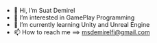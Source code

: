 - 👋 Hi, I’m Suat Demirel
- 👀 I’m interested in GamePlay Programming
- 🌱 I’m currently learning Unity and Unreal Engine
- 📫 How to reach me ==> msdemirelfi@gmail.com


